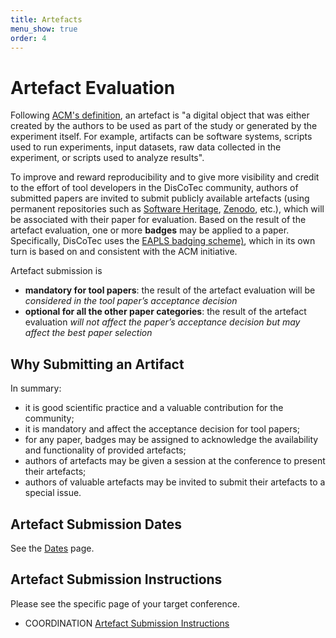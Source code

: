 ```yaml
---
title: Artefacts
menu_show: true	
order: 4
---
```


# Artefact Evaluation

Following [ACM's definition](https://www.acm.org/publications/policies/artifact-review-and-badging-current), an artefact is "a digital object that was either created by the authors to be used as part of the study or generated by the experiment itself. For example, artifacts can be software systems, scripts used to run experiments, input datasets, raw data collected in the experiment, or scripts used to analyze results".

To improve and reward reproducibility and to give more visibility and credit to the effort of tool developers in the DisCoTec community, authors of submitted papers are invited to submit publicly available artefacts (using permanent repositories such as [Software Heritage](https://www.softwareheritage.org/howto-archive-and-reference-your-code/), [Zenodo](https://zenodo.org/), etc.), which will be associated with their paper for evaluation. Based on the result of the artefact evaluation, one or more **badges** may be applied to a paper. Specifically, DisCoTec uses the [EAPLS badging scheme)](https://eapls.org/pages/artifact_badges), which in its own turn is based on and consistent with the ACM initiative.

Artefact submission is 

- **mandatory for tool papers**: the result of the artefact evaluation will be *considered in the tool paper’s acceptance decision*
- **optional for all the other paper categories**: the result of the artefact evaluation *will not affect the paper’s acceptance decision but may affect the best paper selection*

## Why Submitting an Artifact

In summary:

* it is good scientific practice and a valuable contribution for the community;
* it is mandatory and affect the acceptance decision for tool papers;
* for any paper, badges may be assigned to acknowledge the availability and functionality of provided artefacts;
* authors of artefacts may be given a session at the conference to present their artefacts;
* authors of valuable artefacts may be invited to submit their artefacts to a special issue.

## Artefact Submission Dates

See the [Dates](dates) page.

## Artefact Submission Instructions

Please see the specific page of your target conference.
- COORDINATION [Artefact Submission Instructions](coordination#artefact-submission-instructions-)

<!--
* Artefact submission: ~~February 29, 2024~~ March 8, 2024
* Kick-the-tires phase:
  - Problem reports from reviewers: ~~8 March, 2024~~ March 17 2024
  - Authors' response to reviewers: ~~15 March, 2024~~ March 23 2024
* Artefact notification: ~~March 29, 2024~~ April 5, 2024
-->

<!--

## Artefact Evaluation

We will be attributing 3 badges, according to [EAPLS guidelines](https://eapls.org/pages/artifact_badges/):

1. Artefact **functional**: documented, consistent, complete, exercisable;
2. Artefact **reusable**: exceeding functional, by being carefully documented and well-structured for reuse and repurposing, see below for details;
3. Artefact **available**: available on a publicly accessible archival repository to a permanent repository that provides a Digital Object Identifier (DOI).

## Evaluation Criteria

All artefacts are evaluated by the artefact evaluation committee. Each artefact will be reviewed by at least two committee members. Reviewers will read the paper and explore the artefact to evaluate how well the artefact supports the claims and results of the paper.

### Criteria for the "functional" badge
The evaluation and the awarding of the functional badge is based on the following questions:

* Is the artefact **documented**, i.e., at minimum, an inventory of artefacts is included, and sufficient description to enable the artefacts to be exercised is included.
* Is the artefact **consistent**, i.e., relevant to the associated paper, significantly contributing to the generation of its main results?
* Is the artefact **complete**, i.e., and as far as possible, are all components relevant to the associated paper included?
* Is the artefact **runnable**, i.e., can the software/scripts that generates the results in the associated paper be executed successfully, and can included data be accessed and appropriately manipulated?

### Criteria for the "available" badge

To get the **available** badge, please upload your VM to a permanent repository that provides a DOI, such as Zenodo, figshare, or Dryad and use this DOI link in your artefact submission.

### Additional criteria for the "reusable" badge

Artefacts seeking the "reusable" badge need to clear a significantly higher bar than functional artefacts. First, they must be available, i.e., receive an "available" badge. Second, we expect a higher level of quality during the evaluation of the functional level. Third, in addition to the criteria from the functional level, they are evaluated against the following criteria:

* Does the artefact have a licence which allows reuse, repurposing, and which is easy to use?
* Are all dependencies and used libraries well documented and up to date?
* Does the artefact README explain in sufficient detail how the artefact can be used beyond the paper?
* Does the artefact provide documented interfaces for extensions, or is the artefact open source?
* Can the artefact be used in a different environment, e.g., built on another system, used outside of the VM or Docker image, etc.?


## Submission Guidelines

Submission site: [https://easychair.org/my/conference?conf=coordination2024](https://easychair.org/my/conference?conf=coordination2024). Please select the "Artefact Evaluation COORDINATION 2024” track when making a new submission and use the same title (and pdf of the paper) as for the COORDINATION submission.

A final artefact submission should consist of

* an  **abstract**
   * that summarises the artefact and explains its relation to the paper including
   * a URL from which a **.zip** file containing the artefact can be downloaded – we encourage you to provide a DOI – and
   * the **SHA256** checksum of the .zip file (on submission), and,
   * if applicable, a description of any special requirements beyond a VM or Docker image (e.g., cloud-computing resources, certain hardware, etc.), and,
   * Please indicate for which badges you aim at and how they are supported 
   * if you are aiming for a reusable badge, an explanation why you believe your artefact is reusable
* a **.pdf** file of the submitted paper.

You can upload the **abstract** as a separate pdf (<em> pdf of the paper </em>) or as an appendix to the submitted (COORDINATION) research paper. In the latter case, upload the paper with the appendix  (<em> pdf of the paper </em>).

When uploading your artefact to the URL, please update the **SHA256** checksum of the .zip file in the abstract. You can generate the checksum using the following command-line tools.

* Linux: sha256sum
* Windows: CertUtil -hashfile SHA256
* MacOS: shasum -a 256

## Packaging Guidelines
Your artefact .zip file must contain the following elements.

* The **artefact**, i.e., data, software, libraries, scripts, etc. required to replicate the results of your paper. Where applicable please prepare a Docker Image or a Virtual Machine. You could use VirtualBox to save a VM image as an OVA file.
* A LICENSE file. This does not need to be complicated. Your licence simply needs to allow the artefact evaluation chairs to download and distribute the artefact to the artefact evaluation committee members and the artefact evaluation committee members must be allowed to evaluate the artefact, e.g., use, execute, and modify the artefact for the purpose of artefact evaluation.
* A README text file that introduces the artefact to the user and guides the user through replication of your results. Ideally, it should consist of the following parts:
   * Any additional requirements for running the artefact, such as hardware requirements or additional proprietary software;
   * The expected total runtime to run the experiments;
   * Detailed and specific reproducibility instructions to setup and use the artefact to replicate the results in the paper; including an explanation which claims and results cannot be replicated and why.
     
If you are not in a position to prepare the artefact as above, please contact PC chairs for an alternative arrangement. For instance, if you cannot provide us with a VM that contains licensed software, e.g., MatLab, please contact us, so we can find a solution.

-->